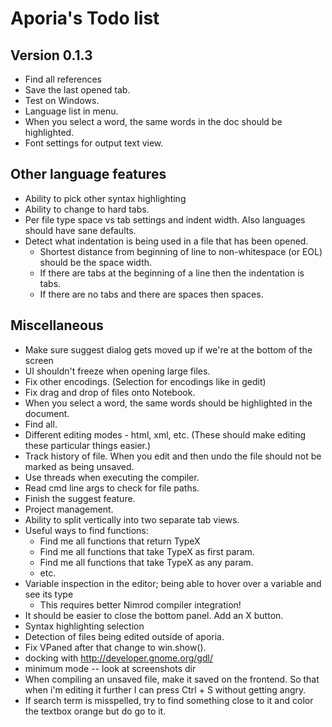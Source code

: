 # Aporia's Todo list

## Version 0.1.3

* Find all references
* Save the last opened tab.
* Test on Windows.
* Language list in menu.
* When you select a word, the same words in the doc should be highlighted.
* Font settings for output text view.

## Other language features
* Ability to pick other syntax highlighting
* Ability to change to hard tabs.
* Per file type space vs tab settings and indent width. Also languages should have
  sane defaults.
* Detect what indentation is being used in a file that has been opened.
  * Shortest distance from beginning of line to non-whitespace (or EOL) should
    be the space width.
  * If there are tabs at the beginning of a line then the indentation is tabs.
  * If there are no tabs and there are spaces then spaces.

## Miscellaneous

* Make sure suggest dialog gets moved up if we're at the bottom of the screen
* UI shouldn't freeze when opening large files.
* Fix other encodings. (Selection for encodings like in gedit)
* Fix drag and drop of files onto Notebook.
* When you select a word, the same words should be highlighted in the document.
* Find all.
* Different editing modes - html, xml, etc. (These should make editing these particular things easier.)
* Track history of file. When you edit and then undo the file should not be marked as being unsaved.
* Use threads when executing the compiler.
* Read cmd line args to check for file paths.
* Finish the suggest feature.
* Project management.
* Ability to split vertically into two separate tab views.
* Useful ways to find functions:
  * Find me all functions that return TypeX
  * Find me all functions that take TypeX as first param.
  * Find me all functions that take TypeX as any param.
  * etc.
* Variable inspection in the editor; being able to hover over a variable and see its type
  * This requires better Nimrod compiler integration!
* It should be easier to close the bottom panel. Add an X button.
* Syntax highlighting selection
* Detection of files being edited outside of aporia.
* Fix VPaned after that change to win.show().
* docking with http://developer.gnome.org/gdl/
* minimum mode -- look at screenshots dir
* When compiling an unsaved file, make it saved on the frontend. 
  So that when i'm editing it further I can press Ctrl + S without getting angry.
* If search term is misspelled, try to find something close to it and color
  the textbox orange but do go to it.